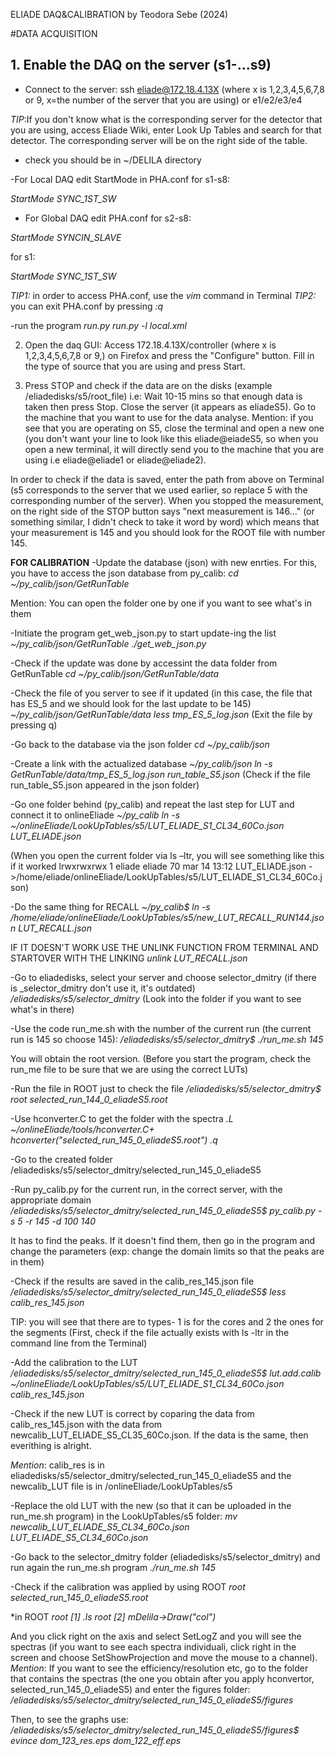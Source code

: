 ELIADE DAQ&CALIBRATION 
by Teodora Sebe (2024)


#DATA ACQUISITION
  
  ## 1. Enable the DAQ on the server (s1-...s9)
- Connect to the server: 
ssh eliade@172.18.4.13X (where x is 1,2,3,4,5,6,7,8 or 9, x=the number of the server that you are using) or e1/e2/e3/e4

_TIP_:If you don't know what is the corresponding server for the detector that you are using, access Eliade Wiki, enter Look Up Tables and search for that detector. The corresponding server will be on the right side of the table.

- check you should be in ~/DELILA directory

-For Local DAQ edit StartMode in PHA.conf for s1-s8:

_StartMode SYNC_1ST_SW_

- For Global DAQ edit PHA.conf for s2-s8:
  
_StartMode SYNCIN_SLAVE_

for s1:

_StartMode SYNC_1ST_SW_

_TIP1:_ in order to access PHA.conf, use the _vim_ command in Terminal
_TIP2:_  you can exit PHA.conf by pressing _:q_

-run the program _run.py_
_run.py -l local.xml_

2. Open the daq GUI: Access 172.18.4.13X/controller (where x is 1,2,3,4,5,6,7,8 or 9,) on Firefox and press the "Configure" button. Fill in the type of source that you are using and press Start.

4. Press STOP and check if the data are on the disks (example /eliadedisks/s5/root_file)
i.e: Wait 10-15 mins so that enough data is taken then press Stop. Close the server (it appears as eliadeS5). Go to the machine that you want to use for the data analyse.
Mention: if you see that you are operating on S5, close the terminal and open a new one (you don't want your line to look like this eliade@eiadeS5, so when you open a new terminal, it will directly send you to the machine that you are using i.e eliade@eliade1 or eliade@eliade2).

In order to check if the data is saved, enter the path from above on Terminal (s5 corresponds to the server that we used earlier, so replace 5 with the corresponding number of the server). When you stopped the measurement, on the right side of the STOP button says "next measurement is 146..." (or something similar, I didn't check to take it word by word) which means that your measurement is 145 and you should look for the ROOT file with number 145.


**FOR CALIBRATION**
-Update the database (json) with new enrties. For this, you have to access the json database from py_calib:
_cd ~/py_calib/json/GetRunTable_

Mention: You can open the folder one by one if you want to see what's in them

-Initiate the program get_web_json.py to start update-ing the list
_~/py_calib/json/GetRunTable ./get_web_json.py_

-Check if the update was done by accessint the data folder from GetRunTable
_cd ~/py_calib/json/GetRunTable/data_

-Check the file of you server to see if it updated (in this case, the file that has ES_5 and we should look for the last update to be 145)
_~/py_calib/json/GetRunTable/data less tmp_ES_5_log.json_
(Exit the file by pressing q)

-Go back to the database via the json folder
_cd ~/py_calib/json_

-Create a link with the actualized database
_~/py_calib/json ln -s GetRunTable/data/tmp_ES_5_log.json run_table_S5.json_
(Check if the file run_table_S5.json appeared in the json folder)

-Go one folder behind (py_calib) and repeat the last step for LUT and connect it to onlineEliade
_~/py_calib ln -s ~/onlineEliade/LookUpTables/s5/LUT_ELIADE_S1_CL34_60Co.json LUT_ELIADE.json_

(When you open the current folder via ls –ltr, you will see something like this if it worked
lrwxrwxrwx 1 eliade eliade 70 mar 14 13:12 LUT_ELIADE.json ->/home/eliade/onlineEliade/LookUpTables/s5/LUT_ELIADE_S1_CL34_60Co.json)

-Do the same thing for RECALL
_~/py_calib$ ln -s /home/eliade/onlineEliade/LookUpTables/s5/new_LUT_RECALL_RUN144.json LUT_RECALL.json_ 

IF IT DOESN'T WORK USE THE UNLINK FUNCTION FROM TERMINAL AND STARTOVER WITH THE LINKING
_unlink LUT_RECALL.json_

-Go to eliadedisks, select your server and choose selector_dmitry (if there is _selector_dmitry don't use it, it's outdated)
_/eliadedisks/s5/selector_dmitry_
(Look into the folder if you want to see what's in there)

-Use the code run_me.sh with the number of the current run (the current run is 145 so choose 145):
_/eliadedisks/s5/selector_dmitry$ ./run_me.sh 145_

You will obtain the root version.
(Before you start the program, check the run_me file to be sure that we are using the correct LUTs)

-Run the file in ROOT just to check the file
_/eliadedisks/s5/selector_dmitry$ root selected_run_144_0_eliadeS5.root_

-Use hconverter.C to get the folder with the spectra
_.L ~/onlineEliade/tools/hconverter.C+_
_hconverter("selected_run_145_0_eliadeS5.root")_
_.q_

-Go to the created folder /eliadedisks/s5/selector_dmitry/selected_run_145_0_eliadeS5

-Run py_calib.py for the current run, in the correct server, with the appropriate domain
_/eliadedisks/s5/selector_dmitry/selected_run_145_0_eliadeS5$ py_calib.py -s 5 -r 145 -d 100 140_

It has to find the peaks. If it doesn't find them, then go in the program and change the parameters (exp: change the domain limits so that the peaks are in them)

-Check if the results are saved in the calib_res_145.json file
_/eliadedisks/s5/selector_dmitry/selected_run_145_0_eliadeS5$ less calib_res_145.json_

TIP: you will see that there are to types- 1 is for the cores and 2 the ones for the segments
(First, check if the file actually exists with ls -ltr in the command line from the Terminal)

-Add the calibration to the LUT
_/eliadedisks/s5/selector_dmitry/selected_run_145_0_eliadeS5$ lut.add.calib ~/onlineEliade/LookUpTables/s5/LUT_ELIADE_S1_CL34_60Co.json calib_res_145.json_

-Check if the new LUT is correct by coparing the data from calib_res_145.json with the data from newcalib_LUT_ELIADE_S5_CL35_60Co.json. If the data is the same, then
everithing is alright.

_Mention_: calib_res is in eliadedisks/s5/selector_dmitry/selected_run_145_0_eliadeS5 and the newcalib_LUT file is in /onlineEliade/LookUpTables/s5

-Replace the old LUT with the new (so that it can be uploaded in the run_me.sh program) in the LookUpTables/s5 folder:
_mv newcalib_LUT_ELIADE_S5_CL34_60Co.json LUT_ELIADE_S5_CL34_60Co.json_

-Go back to the selector_dmitry folder (eliadedisks/s5/selector_dmitry) and run again the run_me.sh program
_./run_me.sh 145_

-Check if the calibration was applied by using ROOT
_root selected_run_145_0_eliadeS5.root_

*in ROOT
_root [1] .ls_
_root [2] mDelila->Draw("col")_

And you click right on the axis and select SetLogZ and you will see the spectras (if you want to see each spectra individuali, click right in the screen and choose SetShowProjection and move the mouse to a channel).
_Mention_: If you want to see the efficiency/resolution etc, go to the folder that contains the spectras (the one you obtain after you apply hconvertor, selected_run_145_0_eliadeS5) and enter the figures folder:
_/eliadedisks/s5/selector_dmitry/selected_run_145_0_eliadeS5/figures_

Then, to see the graphs use:
_/eliadedisks/s5/selector_dmitry/selected_run_145_0_eliadeS5/figures$ evince dom_123_res.eps dom_122_eff.eps_
